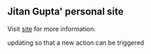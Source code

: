 ## Jitan Gupta' personal site

Visit [site](https://jitangupta.com) for more information.

updating so that a new action can be triggered
